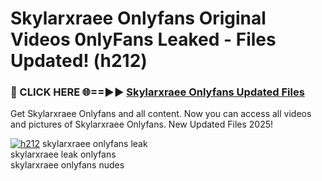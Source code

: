# Skylarxraee Onlyfans Original Videos 0nlyFans Leaked - Files Updated! (h212)

<h3>🔴 CLICK HERE 🌐==►► <a href="https://tinyurl.com/2jnfzry5" rel="nofollow">Skylarxraee Onlyfans Updated Files</a></h3>

Get Skylarxraee Onlyfans and all content. Now you can access all videos and pictures of Skylarxraee Onlyfans. New Updated Files 2025!

[![h212](https://i.imgur.com/GyGTBgg.gif)](https://tinyurl.com/2jnfzry5)
skylarxraee onlyfans leak<br>
skylarxraee leak onlyfans<br>
skylarxraee onlyfans nudes